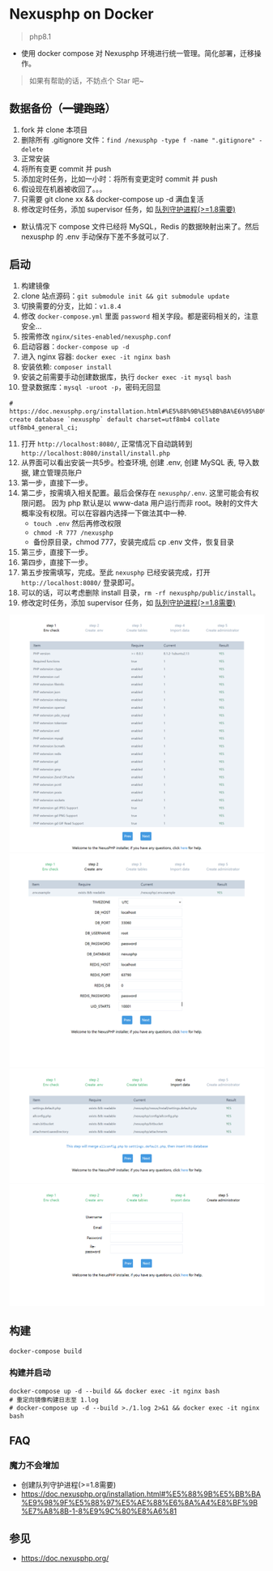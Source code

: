 # Nexusphp on Docker

> php8.1  

* 使用 docker compose 对 Nexusphp 环境进行统一管理。简化部署，迁移操作。

> 如果有帮助的话，不妨点个 Star 吧~  

## 数据备份（~~一键跑路~~）

1. fork 并 clone 本项目
2. 删除所有 .gitignore 文件：`find /nexusphp -type f -name ".gitignore" -delete`
3. 正常安装
4. 将所有变更 commit 并 push
5. 添加定时任务，比如一小时：将所有变更定时 commit 并 push
6. 假设现在机器被收回了。。。
7. 只需要 git clone xx && docker-compose up -d 满血复活
8. 修改定时任务，添加 supervisor 任务，如 [队列守护进程(>=1.8需要)](#魔力不会增加)

* 默认情况下 compose 文件已经将 MySQL，Redis 的数据映射出来了。然后 nexusphp 的 .env 手动保存下差不多就可以了.

## 启动

1. 构建镜像
2. clone 站点源码：`git submodule init && git submodule update`
3. 切换需要的分支，比如：`v1.8.4`
4. 修改 `docker-compose.yml` 里面 `password` 相关字段。都是密码相关的，注意安全...
5. 按需修改 `nginx/sites-enabled/nexusphp.conf`
6. 启动容器：`docker-compose up -d`
7. 进入 nginx 容器: `docker exec -it nginx bash`
8. 安装依赖: `composer install`
9. 安装之前需要手动创建数据库，执行 `docker exec -it mysql bash`
10. 登录数据库：`mysql -uroot -p`，密码无回显

```mysql
# https://doc.nexusphp.org/installation.html#%E5%88%9B%E5%BB%BA%E6%95%B0%E6%8D%AE%E5%BA%93
create database `nexusphp` default charset=utf8mb4 collate utf8mb4_general_ci;
```
11. 打开 `http://localhost:8080/`, 正常情况下自动跳转到 `http://localhost:8080/install/install.php`
12. 从界面可以看出安装一共5步。检查环境, 创建 .env, 创建 MySQL 表, 导入数据, 建立管理员账户
13. 第一步，直接下一步。
14. 第二步，按需填入相关配置。最后会保存在 `nexusphp/.env`. 这里可能会有权限问题。 因为 php 默认是以 www-data 用户运行而非 root。映射的文件大概率没有权限。可以在容器内选择一下做法其中一种.
    * `touch .env` 然后再修改权限
    * `chmod -R 777 /nexusphp`
    * 备份原目录，chmod 777，安装完成后 cp .env 文件，恢复目录
15. 第三步，直接下一步。
16. 第四步，直接下一步。
17. 第五步按需填写，完成。至此 `nexusphp` 已经安装完成，打开 `http://localhost:8080/` 登录即可。
18. 可以的话，可以考虑删除 install 目录，`rm -rf nexusphp/public/install`。
19. 修改定时任务，添加 supervisor 任务，如 [队列守护进程(>=1.8需要)](#魔力不会增加)

![第一步](./docs/imgs/1.png)
![第二步](./docs/imgs/2.png)
![第四步](./docs/imgs/4.png)
![第五步](./docs/imgs/5.png)

## 构建

```
docker-compose build
```

### 构建并启动

```
docker-compose up -d --build && docker exec -it nginx bash
# 重定向镜像构建日志至 1.log
# docker-compose up -d --build >./1.log 2>&1 && docker exec -it nginx bash
```

## FAQ

### 魔力不会增加

* 创建队列守护进程(>=1.8需要)
* https://doc.nexusphp.org/installation.html#%E5%88%9B%E5%BB%BA%E9%98%9F%E5%88%97%E5%AE%88%E6%8A%A4%E8%BF%9B%E7%A8%8B-1-8%E9%9C%80%E8%A6%81

## 参见

* https://doc.nexusphp.org/